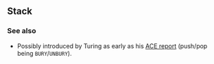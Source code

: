 ## Stack

### See also

* Possibly introduced by Turing as early as his [ACE report](http://www.alanturing.net/turing_archive/archive/p/p01/P01-030.html) (push/pop being `BURY`/`UNBURY`).

